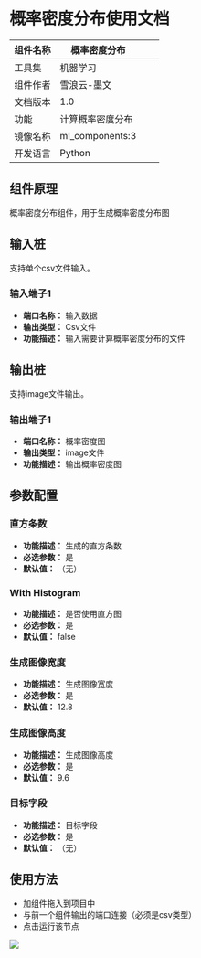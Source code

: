 # 概率密度分布使用文档
| 组件名称 |概率密度分布|  |  |
| --- | --- | --- | --- |
| 工具集 | 机器学习 |  |  |
| 组件作者 | 雪浪云-墨文 |  |  |
| 文档版本 | 1.0 |  |  |
| 功能 |计算概率密度分布 |  |  |
| 镜像名称 | ml_components:3 |  |  |
| 开发语言 | Python |  |  |

## 组件原理
概率密度分布组件，用于生成概率密度分布图
## 输入桩
支持单个csv文件输入。
### 输入端子1

- **端口名称：** 输入数据
- **输出类型：** Csv文件
- **功能描述：** 输入需要计算概率密度分布的文件

## 输出桩
支持image文件输出。
### 输出端子1

- **端口名称：** 概率密度图
- **输出类型：** image文件
- **功能描述：** 输出概率密度图

## 参数配置
### 直方条数

- **功能描述：** 生成的直方条数
- **必选参数：** 是
- **默认值：** （无）
### With Histogram

- **功能描述：** 是否使用直方图
- **必选参数：** 是
- **默认值：** false
### 生成图像宽度

- **功能描述：** 生成图像宽度
- **必选参数：** 是
- **默认值：** 12.8
### 生成图像高度

- **功能描述：** 生成图像高度
- **必选参数：** 是
- **默认值：** 9.6
### 目标字段

- **功能描述：** 目标字段
- **必选参数：** 是
- **默认值：** （无）

## 使用方法
- 加组件拖入到项目中
- 与前一个组件输出的端口连接（必须是csv类型）
- 点击运行该节点


![](./img/概率密度分析.png)
